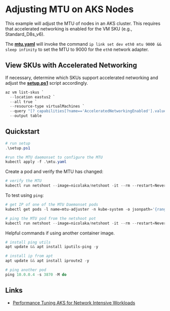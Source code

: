 # Adjusting MTU on AKS Nodes

This example will adjust the MTU of nodes in an AKS cluster. This requires that accelerated networking is enabled for the VM SKU (e.g., Standard_D8s_v6). 

The **[mtu.yaml](./mtu.yaml)** will invoke the command `ip link set dev eth0 mtu 9000 && sleep infinity` to set the MTU to 9000 for the `eth0` network adapter.

## View SKUs with Accelerated Networking

If necessary, determine which SKUs support accelerated networking and adjust the **[setup.ps1](./setup.ps1)** script accordingly.

```powershell
az vm list-skus `
  --location eastus2 `
  --all true `
  --resource-type virtualMachines `
  --query "[? capabilities[?name=='AcceleratedNetworkingEnabled'].value | [0] == 'True'].{size:size, name:name, acceleratedNetworkingEnabled: capabilities[?name=='AcceleratedNetworkingEnabled'].value | [0]}" `
  --output table
```

## Quickstart

```powershell
# run setup
.\setup.ps1

#run the MTU daemonset to configure the MTU
kubectl apply -f .\mtu.yaml
```

Create a pod and verify the MTU has changed:

```powershell
# verify the MTU
kubectl run netshoot --image=nicolaka/netshoot -it --rm --restart=Never -- ip link
```

To test using `ping`:

```powershell
# get IP of one of the MTU Daemonset pods
kubectl get pods -l name=mtu-adjuster -n kube-system -o jsonpath='{range .items[0]}{.status.podIP}{"\n"}{end}'

# ping the MTU pod from the netshoot pot
kubectl run netshoot --image=nicolaka/netshoot -it --rm --restart=Never -- ping -M do -s 8900 10.0.0.4
```

Helpful commands if using another container image.

```powershell
# install ping utils
apt update && apt install iputils-ping -y

# install ip from apt
apt update && apt install iproute2 -y

# ping another pod
ping 10.0.0.4 -s 3870 -M do
```

## Links
- [Performance Tuning AKS for Network Intensive Workloads](https://blog.aks.azure.com/2025/07/25/network-perf-aks)